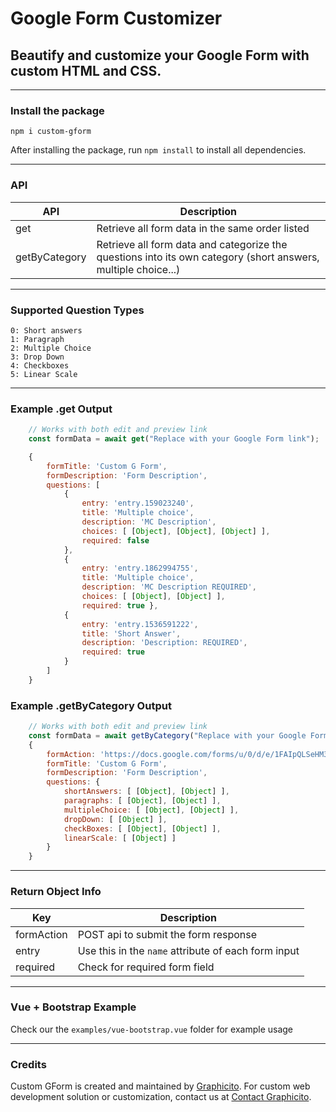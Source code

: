 # Google Form Customizer
## Beautify and customize your Google Form with custom HTML and CSS.

___

### Install the package
`npm i custom-gform`

After installing the package, run `npm install` to install all dependencies.

___
### API
| API  | Description |
| ---- | ----------- |
| get | Retrieve all form data in the same order listed
| getByCategory | Retrieve all form data and categorize the questions into its own category (short answers, multiple choice...)

___

### Supported Question Types
   
    0: Short answers
    1: Paragraph
    2: Multiple Choice
    3: Drop Down
    4: Checkboxes  
    5: Linear Scale

___

### Example .get Output

```js
    // Works with both edit and preview link
    const formData = await get("Replace with your Google Form link");

    {
        formTitle: 'Custom G Form',
        formDescription: 'Form Description',
        questions: [ 
            { 
                entry: 'entry.159023240',
                title: 'Multiple choice',
                description: 'MC Description',
                choices: [ [Object], [Object], [Object] ],
                required: false 
            },
            { 
                entry: 'entry.1862994755',
                title: 'Multiple choice',
                description: 'MC Description REQUIRED',
                choices: [ [Object], [Object] ],
                required: true },
            { 
                entry: 'entry.1536591222',
                title: 'Short Answer',
                description: 'Description: REQUIRED',
                required: true 
            }
        ]
    }
```

### Example .getByCategory Output

```js
    // Works with both edit and preview link
    const formData = await getByCategory("Replace with your Google Form link");
    { 
        formAction: 'https://docs.google.com/forms/u/0/d/e/1FAIpQLSeHM3lr79IGiu57NR6lwUMqBZDKsp9C5IpzRApgLfdZX2gwkw/formResponse',
        formTitle: 'Custom G Form',
        formDescription: 'Form Description',
        questions: { 
            shortAnswers: [ [Object], [Object] ],
            paragraphs: [ [Object], [Object] ],
            multipleChoice: [ [Object], [Object] ],
            dropDown: [ [Object] ],
            checkBoxes: [ [Object], [Object] ],
            linearScale: [ [Object] ] 
        } 
    }
```
___
### Return Object Info
| Key  | Description |
| ---- | ----------- |
| formAction | POST api to submit the form response
| entry | Use this in the `name` attribute of each form input 
| required | Check for required form field
___

### Vue + Bootstrap Example
Check our the `examples/vue-bootstrap.vue` folder for example usage
___
### Credits
Custom GForm is created and maintained by [Graphicito](http://graphicito.com). For custom web development solution or customization, contact us at [Contact Graphicito](http://graphicito.com/contact).